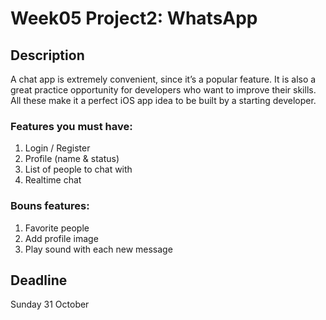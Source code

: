 # Week05 Project2: WhatsApp

## Description 
A chat app is extremely convenient, since it’s a popular feature. It is also a great practice opportunity for developers who want to improve their skills. All these make it a perfect iOS app idea to be built by a starting developer.

### Features you must have:
1. Login / Register
2. Profile (name & status)
3. List of people to chat with
4. Realtime chat

### Bouns features:
1. Favorite people
2. Add profile image
3. Play sound with each new message


## Deadline
Sunday 31 October


